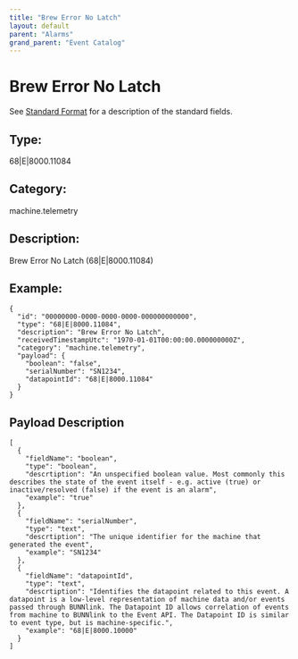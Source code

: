 ```yaml
---
title: "Brew Error No Latch"
layout: default
parent: "Alarms"
grand_parent: "Event Catalog"
---
```


# Brew Error No Latch

See [Standard Format](/event-subscriptions/event-format) for a description of the standard fields.

## Type:

68\|E\|8000.11084

## Category:

machine.telemetry

## Description: 

Brew Error No Latch (68\|E\|8000.11084)

## Example:

```
{
  "id": "00000000-0000-0000-0000-000000000000",
  "type": "68|E|8000.11084",
  "description": "Brew Error No Latch",
  "receivedTimestampUtc": "1970-01-01T00:00:00.000000000Z",
  "category": "machine.telemetry",
  "payload": {
    "boolean": "false",
    "serialNumber": "SN1234",
    "datapointId": "68|E|8000.11084"
  }
}
```

## Payload Description

```
[
  {
    "fieldName": "boolean",
    "type": "boolean",
    "descrtiption": "An unspecified boolean value. Most commonly this describes the state of the event itself - e.g. active (true) or inactive/resolved (false) if the event is an alarm",
    "example": "true"
  },
  {
    "fieldName": "serialNumber",
    "type": "text",
    "descrtiption": "The unique identifier for the machine that generated the event",
    "example": "SN1234"
  },
  {
    "fieldName": "datapointId",
    "type": "text",
    "descrtiption": "Identifies the datapoint related to this event. A datapoint is a low-level representation of machine data and/or events passed through BUNNlink. The Datapoint ID allows correlation of events from machine to BUNNlink to the Event API. The Datapoint ID is similar to event type, but is machine-specific.",
    "example": "68|E|8000.10000"
  }
]
```

